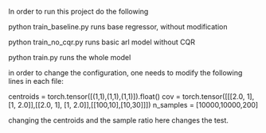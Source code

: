 In order to run this project do the following

python train_baseline.py runs base regressor, without modification

python train_no_cqr.py runs basic arl model without CQR

python train.py runs the whole model

in order to change the configuration, one needs to modify the following lines in each file:

centroids = torch.tensor([(1,1),(1,1),(1,1)]).float()
cov = torch.tensor([[[2.0, 1], [1, 2.0]],[[2.0, 1], [1, 2.0]],[[100,10],[10,30]]])
n_samples = [10000,10000,200]

changing the centroids and the sample ratio here changes the test.

